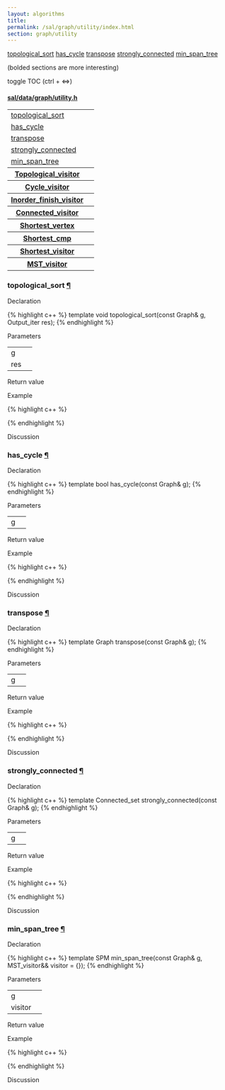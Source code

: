 ```yaml
---
layout: algorithms
title: 
permalink: /sal/graph/utility/index.html
section: graph/utility
---
```


<div class="toc">
	<a class="toc-link toch3" href="#topological_sort">topological_sort</a>
	<a class="toc-link toch3" href="#has_cycle">has_cycle</a>
	<a class="toc-link toch3" href="#transpose">transpose</a>
	<a class="toc-link toch3" href="#strongly_connected">strongly_connected</a>
	<a class="toc-link toch3" href="#min_span_tree">min_span_tree</a>
<p class="toc-caption">(bolded sections are more interesting)</p>
<p class="toc-toggle">toggle TOC (ctrl + &#8660;)</p>
</div><div class="block">
<h4><a href="https://github.com/LemonPi/data/blob/master/graph/utility.h">sal/data/graph/utility.h</a>
</h4><table class="pretty">
<tr><td><a class="doc-list-name" href="#topological_sort">topological_sort</a></td><td></td></tr>
<tr><td><a class="doc-list-name" href="#has_cycle">has_cycle</a></td><td></td></tr>
<tr><td><a class="doc-list-name" href="#transpose">transpose</a></td><td></td></tr>
<tr><td><a class="doc-list-name" href="#strongly_connected">strongly_connected</a></td><td></td></tr>
<tr><td><a class="doc-list-name" href="#min_span_tree">min_span_tree</a></td><td></td></tr>

<tr><th><a class="doc-list-name" href="Topological_visitor">Topological_visitor</a></th><th></th></tr>
<tr><th><a class="doc-list-name" href="Cycle_visitor">Cycle_visitor</a></th><th></th></tr>
<tr><th><a class="doc-list-name" href="Inorder_finish_visitor">Inorder_finish_visitor</a></th><th></th></tr>
<tr><th><a class="doc-list-name" href="Connected_visitor">Connected_visitor</a></th><th></th></tr>
<tr><th><a class="doc-list-name" href="Shortest_vertex">Shortest_vertex</a></th><th></th></tr>
<tr><th><a class="doc-list-name" href="Shortest_cmp">Shortest_cmp</a></th><th></th></tr>
<tr><th><a class="doc-list-name" href="Shortest_visitor">Shortest_visitor</a></th><th></th></tr>
<tr><th><a class="doc-list-name" href="MST_visitor">MST_visitor</a></th><th></th></tr>

</table></div>



<h3 class="anchor doc-header">topological_sort <a class="anchor-link" href="#topological_sort" name="topological_sort" title="permalink to section">&para;</a></h3>
<div class="block">

<p class="doc-section">Declaration</p>
{% highlight c++ %}
template <typename Graph, typename Output_iter>
void topological_sort(const Graph& g, Output_iter res);
{% endhighlight %}


<p class="doc-section">Parameters</p>
<table class="pretty">
<tr><td>g</td><td></td></tr>
<tr><td>res</td><td></td></tr>
</table>
<p class="doc-section">Return value</p>

<p class="doc-section">Example</p>
{% highlight c++ %}

{% endhighlight %}

<p class="doc-section">Discussion</p>
<div>
<p>
	
</p>
</div></div>





<h3 class="anchor doc-header">has_cycle <a class="anchor-link" href="#has_cycle" name="has_cycle" title="permalink to section">&para;</a></h3>
<div class="block">

<p class="doc-section">Declaration</p>
{% highlight c++ %}
template <typename Graph>
bool has_cycle(const Graph& g);
{% endhighlight %}


<p class="doc-section">Parameters</p>
<table class="pretty">
<tr><td>g</td><td></td></tr>
</table>
<p class="doc-section">Return value</p>

<p class="doc-section">Example</p>
{% highlight c++ %}

{% endhighlight %}

<p class="doc-section">Discussion</p>
<div>
<p>
	
</p>
</div></div>





<h3 class="anchor doc-header">transpose <a class="anchor-link" href="#transpose" name="transpose" title="permalink to section">&para;</a></h3>
<div class="block">

<p class="doc-section">Declaration</p>
{% highlight c++ %}
template <typename Graph>
Graph transpose(const Graph& g);
{% endhighlight %}


<p class="doc-section">Parameters</p>
<table class="pretty">
<tr><td>g</td><td></td></tr>
</table>
<p class="doc-section">Return value</p>

<p class="doc-section">Example</p>
{% highlight c++ %}

{% endhighlight %}

<p class="doc-section">Discussion</p>
<div>
<p>
	
</p>
</div></div>





<h3 class="anchor doc-header">strongly_connected <a class="anchor-link" href="#strongly_connected" name="strongly_connected" title="permalink to section">&para;</a></h3>
<div class="block">

<p class="doc-section">Declaration</p>
{% highlight c++ %}
template <typename Graph>
Connected_set<Graph> strongly_connected(const Graph& g);
{% endhighlight %}


<p class="doc-section">Parameters</p>
<table class="pretty">
<tr><td>g</td><td></td></tr>
</table>
<p class="doc-section">Return value</p>

<p class="doc-section">Example</p>
{% highlight c++ %}

{% endhighlight %}

<p class="doc-section">Discussion</p>
<div>
<p>
	
</p>
</div></div>





<h3 class="anchor doc-header">min_span_tree <a class="anchor-link" href="#min_span_tree" name="min_span_tree" title="permalink to section">&para;</a></h3>
<div class="block">

<p class="doc-section">Declaration</p>
{% highlight c++ %}
template <typename Graph>
SPM<Graph> min_span_tree(const Graph& g, MST_visitor&& visitor = {});
{% endhighlight %}


<p class="doc-section">Parameters</p>
<table class="pretty">
<tr><td>g</td><td></td></tr>
<tr><td>visitor</td><td></td></tr>
</table>
<p class="doc-section">Return value</p>

<p class="doc-section">Example</p>
{% highlight c++ %}

{% endhighlight %}

<p class="doc-section">Discussion</p>
<div>
<p>
	
</p>
</div></div>






